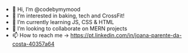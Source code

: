 - 👋 Hi, I’m @codebymymood
- 👀 I’m interested in baking, tech and CrossFit!
- 🌱 I’m currently learning JS, CSS & HTML
- 💞️ I’m looking to collaborate on MERN projects
- 📫 How to reach me -> https://pt.linkedin.com/in/joana-parente-da-costa-40357a64

<!---
codebymymood/codebymymood is a ✨ special ✨ repository because its `README.md` (this file) appears on your GitHub profile.
You can click the Preview link to take a look at your changes.
--->
